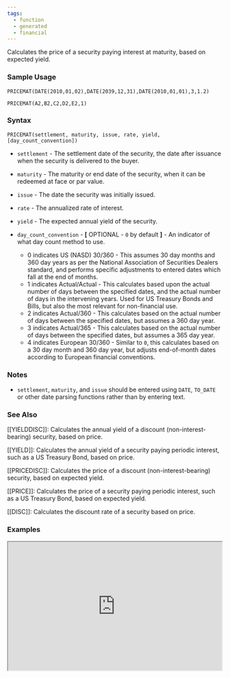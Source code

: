 ```yaml
---
tags:
  - function
  - generated
  - financial
---
```


Calculates the price of a security paying interest at maturity, based on expected yield.

### Sample Usage

`PRICEMAT(DATE(2010,01,02),DATE(2039,12,31),DATE(2010,01,01),3,1.2)`

`PRICEMAT(A2,B2,C2,D2,E2,1)`

### Syntax

`PRICEMAT(settlement, maturity, issue, rate, yield, [day_count_convention])`

* `settlement` - The settlement date of the security, the date after issuance when the security is delivered to the buyer.
* `maturity` - The maturity or end date of the security, when it can be redeemed at face or par value.
* `issue` - The date the security was initially issued.
* `rate` - The annualized rate of interest.
* `yield` - The expected annual yield of the security.
* `day_count_convention` - **[** OPTIONAL - `0` by default **]** - An indicator of what day count method to use.

  + 0 indicates US (NASD) 30/360 - This assumes 30 day months and 360 day years as per the National Association of Securities Dealers standard, and performs specific adjustments to entered dates which fall at the end of months.
  + 1 indicates Actual/Actual - This calculates based upon the actual number of days between the specified dates, and the actual number of days in the intervening years. Used for US Treasury Bonds and Bills, but also the most relevant for non-financial use.
  + 2 indicates Actual/360 - This calculates based on the actual number of days between the specified dates, but assumes a 360 day year.
  + 3 indicates Actual/365 - This calculates based on the actual number of days between the specified dates, but assumes a 365 day year.
  + 4 indicates European 30/360 - Similar to `0`, this calculates based on a 30 day month and 360 day year, but adjusts end-of-month dates according to European financial conventions.

### Notes

* `settlement`, `maturity`, and `issue` should be entered using `DATE`, `TO_DATE` or other date parsing functions rather than by entering text.

### See Also

[[YIELDDISC]]: Calculates the annual yield of a discount (non-interest-bearing) security, based on price.

[[YIELD]]: Calculates the annual yield of a security paying periodic interest, such as a US Treasury Bond, based on price.

[[PRICEDISC]]: Calculates the price of a discount (non-interest-bearing) security, based on expected yield.

[[PRICE]]: Calculates the price of a security paying periodic interest, such as a US Treasury Bond, based on expected yield.

[[DISC]]: Calculates the discount rate of a security based on price.

### Examples

<iframe height="300" src="https://docs.google.com/spreadsheet/pub?key=0As3tAuweYU9QdGhWMnpNVjE3UGRyQlV5eUxqZXc2M1E&amp;output=html" width="500"></iframe>